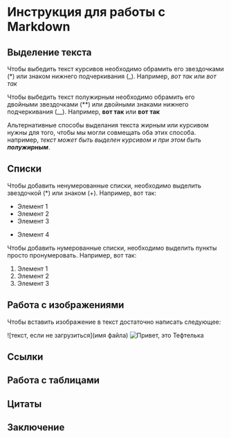# Инструкция для работы с Markdown

## Выделение текста
Чтобы выбедить текст курсивов необходимо обрамить его звездочками (*) или знаком нижнего подчеркивания (_). Например, *вот так* или _вот так_

Чтобы выбедить текст полужирным необходимо обрамить его двойными звездочками (**) или двойными знаками нижнего подчеркивания (__). Например, **вот так** или __вот так__

Альтернативные способы выделания текста жирным или курсивом нужны для того, чтобы мы могли совмещать оба этих способа. например, _текст может быть выделен курсивом и при  этом быть **полужирным**_.

## Списки

Чтобы добавить ненумерованные списки, необходимо выделить звездочкой (*) или знаком (+). Например, вот так:
* Элемент 1
* Элемент 2
* Элемент 3
+ Элемент 4

Чтобы добавить нумерованные списки, необходимо выделить пункты просто пронумеровать. Например, вот так:
1. Элемент 1
2. Элемент 2
3. Элемент 3


## Работа с изображениями

Чтобы вставить изображение в текст достаточно написать следующее:

![текст, если не загрузиться](имя файла)
![Привет, это Тефтелька](2137.jpg)



## Ссылки

## Работа с таблицами

## Цитаты

## Заключение

